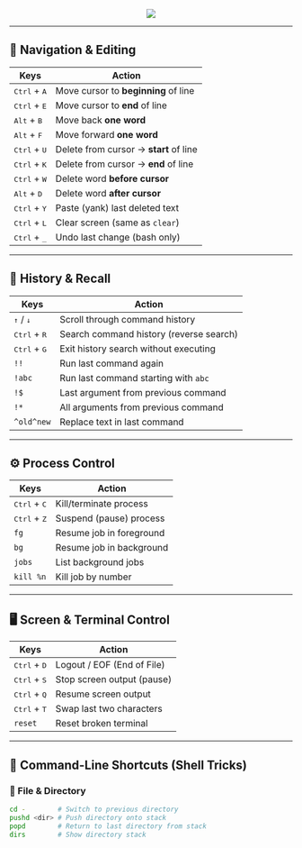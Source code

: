 <!-- Header -->
<p align="center">
  <img src="https://capsule-render.vercel.app/api?type=waving&color=0:0f2027,100:2c5364&height=200&section=header&text=⌨️%20Linux%20Terminal%20Shortcuts&fontSize=40&fontColor=ffffff&animation=twinkling"/>
</p>

---

## 🧭 Navigation & Editing

| Keys | Action |
|------|--------|
| <kbd>Ctrl</kbd> + <kbd>A</kbd> | Move cursor to **beginning** of line |
| <kbd>Ctrl</kbd> + <kbd>E</kbd> | Move cursor to **end** of line |
| <kbd>Alt</kbd> + <kbd>B</kbd> | Move back **one word** |
| <kbd>Alt</kbd> + <kbd>F</kbd> | Move forward **one word** |
| <kbd>Ctrl</kbd> + <kbd>U</kbd> | Delete from cursor → **start** of line |
| <kbd>Ctrl</kbd> + <kbd>K</kbd> | Delete from cursor → **end** of line |
| <kbd>Ctrl</kbd> + <kbd>W</kbd> | Delete word **before cursor** |
| <kbd>Alt</kbd> + <kbd>D</kbd> | Delete word **after cursor** |
| <kbd>Ctrl</kbd> + <kbd>Y</kbd> | Paste (yank) last deleted text |
| <kbd>Ctrl</kbd> + <kbd>L</kbd> | Clear screen (same as `clear`) |
| <kbd>Ctrl</kbd> + <kbd>_</kbd> | Undo last change (bash only) |

---

## 📜 History & Recall

| Keys | Action |
|------|--------|
| <kbd>↑</kbd> / <kbd>↓</kbd> | Scroll through command history |
| <kbd>Ctrl</kbd> + <kbd>R</kbd> | Search command history (reverse search) |
| <kbd>Ctrl</kbd> + <kbd>G</kbd> | Exit history search without executing |
| `!!` | Run last command again |
| `!abc` | Run last command starting with `abc` |
| `!$` | Last argument from previous command |
| `!*` | All arguments from previous command |
| `^old^new` | Replace text in last command |

---

## ⚙️ Process Control

| Keys | Action |
|------|--------|
| <kbd>Ctrl</kbd> + <kbd>C</kbd> | Kill/terminate process |
| <kbd>Ctrl</kbd> + <kbd>Z</kbd> | Suspend (pause) process |
| `fg` | Resume job in foreground |
| `bg` | Resume job in background |
| `jobs` | List background jobs |
| `kill %n` | Kill job by number |

---

## 🖥️ Screen & Terminal Control

| Keys | Action |
|------|--------|
| <kbd>Ctrl</kbd> + <kbd>D</kbd> | Logout / EOF (End of File) |
| <kbd>Ctrl</kbd> + <kbd>S</kbd> | Stop screen output (pause) |
| <kbd>Ctrl</kbd> + <kbd>Q</kbd> | Resume screen output |
| <kbd>Ctrl</kbd> + <kbd>T</kbd> | Swap last two characters |
| `reset` | Reset broken terminal |

---

## 📂 Command-Line Shortcuts (Shell Tricks)

### 📁 File & Directory
```bash
cd -        # Switch to previous directory
pushd <dir> # Push directory onto stack
popd        # Return to last directory from stack
dirs        # Show directory stack

